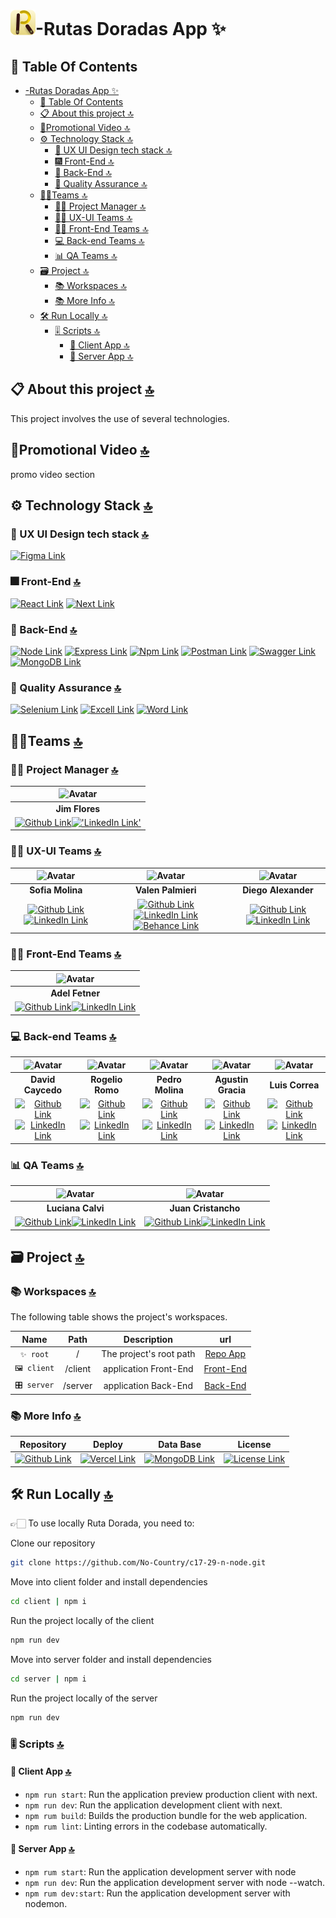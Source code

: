 # ![Logo](/server/src/assets/img/logo.png)-Rutas Doradas App ✨

## 📔 Table Of Contents

- [-Rutas Doradas App ✨](#-rutas-doradas-app-)
  - [📔 Table Of Contents](#-table-of-contents)
  - [📋 About this project 🔝](#-about-this-project-)
  - [🎥Promotional Video 🔝](#promotional-video-)
  - [⚙️ Technology Stack 🔝](#️-technology-stack-)
    - [🎨 UX UI Design tech stack 🔝](#-ux-ui-design-tech-stack-)
    - [🎆 Front-End 🔝](#-front-end-)
    - [🧰 Back-End 🔝](#-back-end-)
    - [🌠 Quality Assurance 🔝](#-quality-assurance-)
  - [🤵‍♂️Teams 🔝](#️teams-)
    - [👷‍♂️ Project Manager 🔝](#️-project-manager-)
    - [🧑‍🎨 UX-UI Teams 🔝](#-ux-ui-teams-)
    - [🧑‍💻 Front-End Teams 🔝](#-front-end-teams-)
    - [💻 Back-end Teams 🔝](#-back-end-teams-)
    - [📊 QA Teams 🔝](#-qa-teams-)
  - [🗃️ Project 🔝](#️-project-)
    - [📚 Workspaces 🔝](#-workspaces-)
    - [📚 More Info 🔝](#-more-info-)
  - [🛠️ Run Locally 🔝](#️-run-locally-)
    - [🎚️ Scripts 🔝](#️-scripts-)
      - [🧩 Client App 🔝](#-client-app-)
      - [🔧 Server App 🔝](#-server-app-)

## 📋 About this project [🔝](#-rutas-doradas-app-)

This project involves the use of several technologies.

## 🎥Promotional Video [🔝](#-table-of-contents)

promo video section

## ⚙️ Technology Stack [🔝](#-rutas-doradas-app-)

### 🎨 UX UI Design tech stack [🔝](#-rutas-doradas-app-)

[![Figma Link](https://img.shields.io/badge/Figma-F24E1E?style=for-the-badge&logo=figma&logoColor=white 'Figma Link')](https://www.figma.com/files/recents-and-sharing?fuid=1121329785337751851)

### 🎆 Front-End [🔝](#-rutas-doradas-app-)

[![React Link](  https://img.shields.io/badge/React-20232A?style=for-the-badge&logo=react&logoColor=61DAFB 'React Link')](https://react.dev/) [![Next Link](https://img.shields.io/badge/next%20js-000000?style=for-the-badge&logo=nextdotjs&logoColor=white 'Next Link')](https://nextjs.org/)

### 🧰 Back-End [🔝](#-rutas-doradas-app-)

[![Node Link](https://img.shields.io/badge/Node%20js-339933?style=for-the-badge&logo=nodedotjs&logoColor=white 'Node Link')](https://nodejs.org/docs/latest-v20.x/api/index.html) [![Express Link]( https://img.shields.io/badge/Express%20js-000000?style=for-the-badge&logo=express&logoColor=white 'express Link')](https://expressjs.com/) [![Npm Link](https://img.shields.io/badge/npm-CB3837?style=for-the-badge&logo=npm&logoColor=white 'Npm Link')](https://www.npmjs.com/) [![Postman Link](https://img.shields.io/badge/Postman-FF6C37?style=for-the-badge&logo=Postman&logoColor=white 'Postman Link')](https://www.postman.com/) [![Swagger Link](https://img.shields.io/badge/Swagger-85EA2D?style=for-the-badge&logo=Swagger&logoColor=black 'Swagger Link')](https://swagger.io/) [![MongoDB Link](https://img.shields.io/badge/MongoDB-4EA94B?style=for-the-badge&logo=mongodb&logoColor=white 'MongoBD Link')](https://www.mongodb.com/atlas/database)

### 🌠 Quality Assurance [🔝](#-rutas-doradas-app-)

[![Selenium Link](https://img.shields.io/badge/Selenium-43B02A?style=for-the-badge&logo=Selenium&logoColor=white 'Selenium Link')](https://www.selenium.dev/) [![Excell Link](https://img.shields.io/badge/Microsoft_Excel-217346?style=for-the-badge&logo=microsoft-excel&logoColor=white 'Excell Link')](https://www.office.com/) [![Word Link](https://img.shields.io/badge/Microsoft_Word-2B579A?style=for-the-badge&logo=microsoft-word&logoColor=white 'Word Link')](https://www.office.com/)


## 🤵‍♂️Teams [🔝](#-rutas-doradas-app-)

### 👷‍♂️ Project Manager [🔝](#-rutas-doradas-app-)

|![Avatar](https://avatars.githubusercontent.com/u/49008175?s=96&v=4)|
|:-:|
| **Jim Flores** |
| [![Github Link](https://img.shields.io/badge/github-%23121011.svg?&style=for-the-badge&logo=github&logoColor=white 'Github Link')](https://github.com/Jim-flores?tab=overview&from=2024-03-01&to=2024-03-31)[!['LinkedIn Link'](https://img.shields.io/badge/linkedin%20-%230077B5.svg?&style=for-the-badge&logo=linkedin&logoColor=white 'LinkedIn Link')](https://www.linkedin.com/in/jim-flores-teves-328a1323a)|

### 🧑‍🎨 UX-UI Teams [🔝](#-rutas-doradas-app-)

| ![Avatar](https://avatars.githubusercontent.com/u/165418264?s=96&v=4) | ![Avatar](https://avatars.githubusercontent.com/u/165707449?s=96&v=4) | ![Avatar](https://avatars.githubusercontent.com/u/112505047?s=96&v=4) |
|:-:|:-:|:-:|
| **Sofia Molina** | **Valen Palmieri** | **Diego Alexander** |
|[![Github Link](https://img.shields.io/badge/github-%23121011.svg?&style=for-the-badge&logo=github&logoColor=white 'Github Link')](https://github.com/sofiavmolina)[![LinkedIn Link](https://img.shields.io/badge/linkedin%20-%230077B5.svg?&style=for-the-badge&logo=linkedin&logoColor=white 'LinkedIn Link')]( https://www.linkedin.com/in/sofia-molina-3a2680267) | [![Github Link](https://img.shields.io/badge/github-%23121011.svg?&style=for-the-badge&logo=github&logoColor=white 'Github Link')](https://github.com/ValenPalmieri)[![LinkedIn Link](https://img.shields.io/badge/linkedin%20-%230077B5.svg?&style=for-the-badge&logo=linkedin&logoColor=white 'LinkedIn Link')](https://www.linkedin.com/in/valentina-palmieri-96-) [![Behance Link](https://img.shields.io/badge/Behance-E8E5E4.svg?&style=for-the-badge&logo=Behance&logoColor=black 'Behance Link')]( https://www.behance.net/valentinapalmieri)|[![Github Link](https://img.shields.io/badge/github-%23121011.svg?&style=for-the-badge&logo=github&logoColor=white 'Github Link')](https://github.com/DiegoAlexander7)[![LinkedIn Link](https://img.shields.io/badge/linkedin%20-%230077B5.svg?&style=for-the-badge&logo=linkedin&logoColor=white 'LinkedIn Link')](https://www.linkedin.com/in/diego-alexander-918a62210) |

### 🧑‍💻 Front-End Teams [🔝](#-rutas-doradas-app-)

| ![Avatar](https://avatars.githubusercontent.com/u/77463982?s=96&v=4) |
|:-:|
| **Adel Fetner** |
|[![Github Link](https://img.shields.io/badge/github-%23121011.svg?&style=for-the-badge&logo=github&logoColor=white 'Github Link')](https://github.com/AdelFetner)[![LinkedIn Link](https://img.shields.io/badge/linkedin%20-%230077B5.svg?&style=for-the-badge&logo=linkedin&logoColor=white 'LinkedIn Link')](https://www.linkedin.com/in/adelfetner) |

### 💻 Back-end Teams [🔝](#-rutas-doradas-app-)

| ![Avatar](https://avatars.githubusercontent.com/u/69812733?s=96&v=4) |![Avatar](https://avatars.githubusercontent.com/u/65308067?s=96&v=4) | ![Avatar](https://avatars.githubusercontent.com/u/105892061?s=96&v=4) | ![Avatar](https://avatars.githubusercontent.com/u/83015542?s=96&v=4) | ![Avatar](https://avatars.githubusercontent.com/u/136535873?s=96&v=4) |
|:-:|:-:|:-:|:-:|:-:|
| **David Caycedo**  | **Rogelio Romo**  | **Pedro Molina**  | **Agustin Gracia**  | **Luis Correa** |
|[![Github Link](https://img.shields.io/badge/github-%23121011.svg?&style=for-the-badge&logo=github&logoColor=white 'Github Link')](https://github.com/David-Coach-Dev)[![LinkedIn Link](https://img.shields.io/badge/linkedin%20-%230077B5.svg?&style=for-the-badge&logo=linkedin&logoColor=white 'LinkedIn Link')](https://www.linkedin.com/in/davidcoachdev/) | [![Github Link](https://img.shields.io/badge/github-%23121011.svg?&style=for-the-badge&logo=github&logoColor=white 'Github Link')]( https://github.com/RogelioRomo)[![LinkedIn Link](https://img.shields.io/badge/linkedin%20-%230077B5.svg?&style=for-the-badge&logo=linkedin&logoColor=white 'LinkedIn Link')]( https://www.linkedin.com/in/rogelio-romo-5712591b8/) | [![Github Link](https://img.shields.io/badge/github-%23121011.svg?&style=for-the-badge&logo=github&logoColor=white 'Github Link')](https://github.com/pedroMolina-lab)[![LinkedIn Link](https://img.shields.io/badge/linkedin%20-%230077B5.svg?&style=for-the-badge&logo=linkedin&logoColor=white 'LinkedIn Link')](https://www.linkedin.com/in/pedro-molina-pem) | [![Github Link](https://img.shields.io/badge/github-%23121011.svg?&style=for-the-badge&logo=github&logoColor=white 'Github Link')](https://github.com/Agustingmaggi)[![LinkedIn Link](https://img.shields.io/badge/linkedin%20-%230077B5.svg?&style=for-the-badge&logo=linkedin&logoColor=white 'LinkedIn Link')](https://www.linkedin.com/in/agustin-garcia-maggi/) | [![Github Link](https://img.shields.io/badge/github-%23121011.svg?&style=for-the-badge&logo=github&logoColor=white 'Github Link')](https://github.com/luiscorrea7)[![LinkedIn Link](https://img.shields.io/badge/linkedin%20-%230077B5.svg?&style=for-the-badge&logo=linkedin&logoColor=white 'LinkedIn Link')](https://www.linkedin.com) |

### 📊 QA Teams [🔝](#-rutas-doradas-app-)

| ![Avatar](https://avatars.githubusercontent.com/u/92379528?s=96&v=4) |![Avatar](https://avatars.githubusercontent.com/u/87041074?s=96&v=4) |
|:-:|:-:|
| **Luciana Calvi** | **Juan Cristancho** |
|[![Github Link](https://img.shields.io/badge/github-%23121011.svg?&style=for-the-badge&logo=github&logoColor=white 'Github Link')](https://github.com)[![LinkedIn Link](https://img.shields.io/badge/linkedin%20-%230077B5.svg?&style=for-the-badge&logo=linkedin&logoColor=white 'LinkedIn Link')](https://www.linkedin.com/in/luciana-belén-calvi-520111214) | [![Github Link](https://img.shields.io/badge/github-%23121011.svg?&style=for-the-badge&logo=github&logoColor=white 'Github Link')](https://github.com/JuanCris09)[![LinkedIn Link](https://img.shields.io/badge/linkedin%20-%230077B5.svg?&style=for-the-badge&logo=linkedin&logoColor=white 'LinkedIn Link')]( https://www.linkedin.com/in/jp-cristancho/) |

## 🗃️ Project [🔝](#-rutas-doradas-app-)

### 📚 Workspaces [🔝](#-rutas-doradas-app-)

The following table shows the project's workspaces.

| Name | Path | Description | url |
| :-: | :-: | :-: | :-: |
| `✨ root` | / | The project's root path | [Repo App](https://github.com/No-Country/c17-29-n-node) |
| `🖼️ client` | /client    | application Front-End    |[Front-End](https://rutasdoradas.vercel.app/) |
| `🎛️ server` | /server    | application Back-End      |[Back-End](https://rutasdoradasback.vercel.app/api/docs) |

### 📚 More Info [🔝](#-rutas-doradas-app-)

| Repository | Deploy | Data Base | License |
|:-: | :-: | :-: | :-:|
|[![Github Link](https://img.shields.io/badge/github-%23121011.svg?&style=for-the-badge&logo=github&logoColor=white 'Github Link')](https://github.com/No-Country/c17-29-n-node) | [![Vercel Link](https://img.shields.io/badge/Vercel-000000?style=for-the-badge&logo=vercel&logoColor=white 'Vercel Link')](https://vercel.com/) | [![MongoDB Link](https://img.shields.io/badge/MongoDB-4EA94B?style=for-the-badge&logo=mongodb&logoColor=white 'MongoBD Link')](https://www.mongodb.com/atlas/database) | [![License Link](https://img.shields.io/badge/MIT-FF0000?style=for-the-badge&logo=amazoniam&logoColor=white 'MongoBD Link')](./LICENSE.MD)|

## 🛠️ Run Locally [🔝](#-rutas-doradas-app-)

👉🏻 To use locally Ruta Dorada, you need to:

Clone our repository

```sh
git clone https://github.com/No-Country/c17-29-n-node.git
```

Move into client folder and install dependencies

```sh
cd client | npm i
```

Run the project locally of the client

```sh
npm run dev
```

Move into server folder and install dependencies

```sh
cd server | npm i
```

Run the project locally of the server

```sh
npm run dev
```

### 🎚️ Scripts [🔝](#-rutas-doradas-app-)

#### 🧩 Client App [🔝](#-rutas-doradas-app-)

- `npm run start`: Run the application preview production client with next.
- `npm run dev`: Run the application development client with next.
- `npm rum build`: Builds the production bundle for the web application.
- `npm rum lint`: Linting errors in the codebase automatically.

#### 🔧 Server App [🔝](#-rutas-doradas-app-)

- `npm rum start`: Run the application development server with node
- `npm run dev`: Run the application development server with node --watch.
- `npm rum dev:start`: Run the application development server with nodemon.
